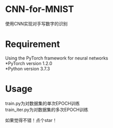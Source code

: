 # CNN-for-MNIST
使用CNN实现对手写数字的识别
# Requirement
Using the PyTorch framework for neural networks  
  *PyTorch version 1.2.0  
  *Python version 3.7.3
# Usage
train.py为对数据集的单次EPOCH训练  
train_iter.py为对数据集的多次EPOCH训练  

如果觉得不错！点个star！
